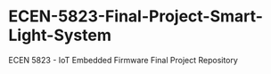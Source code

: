 # ECEN-5823-Final-Project-Smart-Light-System
ECEN 5823 - IoT Embedded Firmware Final Project Repository
